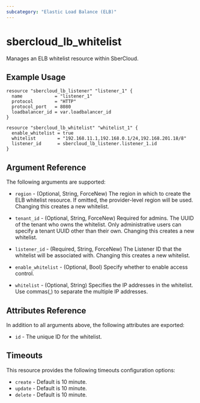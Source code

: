 ```yaml
---
subcategory: "Elastic Load Balance (ELB)"
---
```


# sbercloud\_lb\_whitelist

Manages an ELB whitelist resource within SberCloud.

## Example Usage

```hcl
resource "sbercloud_lb_listener" "listener_1" {
  name            = "listener_1"
  protocol        = "HTTP"
  protocol_port   = 8080
  loadbalancer_id = var.loadbalancer_id
}

resource "sbercloud_lb_whitelist" "whitelist_1" {
  enable_whitelist = true
  whitelist        = "192.168.11.1,192.168.0.1/24,192.168.201.18/8"
  listener_id      = sbercloud_lb_listener.listener_1.id
}
```

## Argument Reference

The following arguments are supported:

* `region` - (Optional, String, ForceNew) The region in which to create the ELB whitelist resource.
    If omitted, the provider-level region will be used.
    Changing this creates a new whitelist.

* `tenant_id` - (Optional, String, ForceNew) Required for admins. The UUID of the tenant who owns
    the whitelist. Only administrative users can specify a tenant UUID
    other than their own. Changing this creates a new whitelist.

* `listener_id` - (Required, String, ForceNew) The Listener ID that the whitelist will be associated with. Changing this creates a new whitelist.

* `enable_whitelist` - (Optional, Bool) Specify whether to enable access control.

* `whitelist` - (Optional, String) Specifies the IP addresses in the whitelist. Use commas(,) to separate
    the multiple IP addresses.

## Attributes Reference

In addition to all arguments above, the following attributes are exported:

* `id` - The unique ID for the whitelist.

## Timeouts
This resource provides the following timeouts configuration options:
- `create` - Default is 10 minute.
- `update` - Default is 10 minute.
- `delete` - Default is 10 minute.

